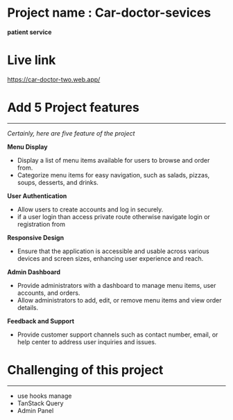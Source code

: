 # Project name : Car-doctor-sevices

 __patient service__

# Live link 
 https://car-doctor-two.web.app/



# Add 5 Project features
 ---

 _Certainly, here are five feature of the project_

__Menu Display__
   - Display a list of menu items available for users to browse and order from.
   - Categorize menu items for easy navigation, such as salads, pizzas, soups, desserts, and drinks.

__User Authentication__
  - Allow users to create accounts and log in securely.
  - if a user login than access private route otherwise navigate login or registration from

__Responsive Design__
   - Ensure that the application is accessible and usable across various devices and screen sizes, enhancing user experience and reach.

__Admin Dashboard__
  - Provide administrators with a dashboard to manage menu items, user accounts, and orders.
  - Allow administrators to add, edit, or remove menu items and view order details.
  
__Feedback and Support__
   - Provide customer support channels such as contact number, email, or help center to address user inquiries and issues.


# Challenging of this project
 ---
 - use hooks manage
 - TanStack Query
 - Admin Panel

